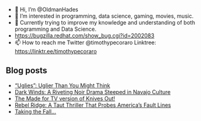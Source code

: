 - 👋 Hi, I’m @OldmanHades
- 👀 I’m interested in programming, data science, gaming, movies, music.
- 🌱 Currently trying to improve my knowledge and understanding of both programming and Data Science.
- https://bugzilla.redhat.com/show_bug.cgi?id=2002083
- 📫 How to reach me Twitter @timothypecoraro
Linktree: https://linktr.ee/timothypecoraro

## Blog posts
<!-- BLOG-POST-LIST:START -->
- [“Uglies”: Uglier Than You Might Think](https://medium.com/@timothypecoraro/uglies-uglier-than-you-might-think-c7a924aa843a?source=rss-5097f5c9b801------2)
- [Dark Winds: A Riveting Noir Drama Steeped in Navajo Culture](https://medium.com/@timothypecoraro/dark-winds-a-riveting-noir-drama-steeped-in-navajo-culture-93172f2508f7?source=rss-5097f5c9b801------2)
- [The Made for TV version of Knives Out!](https://medium.com/@timothypecoraro/the-made-for-tv-version-of-knives-out-886ec1395e28?source=rss-5097f5c9b801------2)
- [Rebel Ridge: A Taut Thriller That Probes America’s Fault Lines](https://medium.com/@timothypecoraro/rebel-ridge-a-taut-thriller-that-probes-americas-fault-lines-93d6d177ee03?source=rss-5097f5c9b801------2)
- [Taking the Fall…](https://medium.com/@timothypecoraro/taking-the-fall-43ec248666e6?source=rss-5097f5c9b801------2)
<!-- BLOG-POST-LIST:END -->
